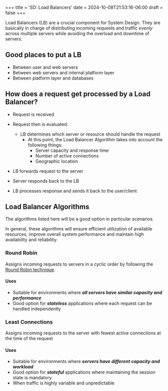 +++
title = 'SD: Load Balancers'
date = 2024-10-08T21:53:16-06:00
draft = false
+++

Load Balancers (LB) are a crucial component for System Design. They are basically in charge of distributing incoming requests and traffic _evenly_ across multiple servers while avoiding the overload and downtime of servers.

## Good places to put a LB

- Between user and web servers
- Between web servers and internal platform layer
- Between platform layer and databases

## How does a request get processed by a Load Balancer?

- Request is received
- Request then is evaluated:
  - LB determines which server or resource should handle the request
    - At this point, the Load Balancer Algorithm takes into account the following things:
      - Server capacity and response time
      - Number of active connections
      - Geographic location

- LB forwards request to the server
- Server responds back to the LB
- LB processes response and sends it back to the user/client

## Load Balancer Algorithms

The algorithms listed here will be a good option in particular scenarios.

In general, these algorithms will ensure efficient utilization of available resources, improve overall system performance and maintain high availability and reliability.

### Round Robin

Assigns incoming requests to servers in a cyclic order by following the [Round Robin technique](https://en.wikipedia.org/wiki/Round-robin_item_allocation).

#### Uses

- Suitable for environments where _**all servers have similar capacity and performance**_
- Good option for _**stateless**_ applications where each request can be handled independently

### Least Connections

Assigns incoming requests to the server with fewest active connections at the time of the request

#### Uses

- Suitable for environments where _**servers have different capacity and workload**_
- Good option for _**stateful**_ applications where maintaining the session state is mandatory
- When traffic is highly variable and unpredictable

